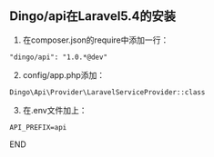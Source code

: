 
## Dingo/api在Laravel5.4的安装

1. 在composer.json的require中添加一行：

```
"dingo/api": "1.0.*@dev"
```

2. config/app.php添加：

```
Dingo\Api\Provider\LaravelServiceProvider::class
```

3. 在.env文件加上：

```
API_PREFIX=api
```

END
